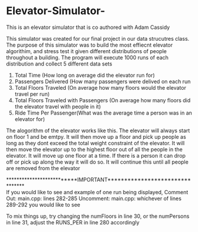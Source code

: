 # Elevator-Simulator-

This is an elevator simulator that is co authored with Adam Cassidy 

This simulator was created for our final project in our data strucutres class. The purpose of this simulator was to build the most effiecnt 
elevator algorithim, and stress test it given different distributions of people throughout a building. The program will execute 1000 runs of each 
distribution and collect 5 different data sets 

  1. Total Time (How long on average did the elevator run for)
  2. Passengers Delivered (How many passengers were delived on each run 
  3. Total Floors Traveled (On average how many floors would the elevator travel per run)
  4. Total Floors Traveled with Passengers (On average how many floors did the elevator travel with people in it)
  5. Ride Time Per Passenger(What was the average time a person was in an elevator for)
  
The alogorithm of the elevator works like this. The elevator will always start on floor 1 and be emtpy. It will then move up a floor and pick 
up people as long as they dont exceed the total weight constraint of the elevator. It will then move the elevator up to the highest floor
out of all the people in the elevator. It will move up one floor at a time. If there is a person it can drop off or pick up along the way it 
will do so. It will continue this until all people are removed from the elevator 

\*\*\*\*\*\*\*\*\*\*\*\*\*\*\*\*\*\*\*\*\*\*\*\*\*\*IMPORTANT\*\*\*\*\*\*\*\*\*\*\*\*\*\*\*\*\*\*\*\*\*\*\*\*\*\*\*\*\*\*\*\* <br />
If you would like to see and example of one run being displayed,
      Comment Out:
          main.cpp: lines 282-285
     Uncomment:
         main.cpp: whichever of lines 289-292 you would like to see
         
To mix things up, try changing the numFloors in line 30, or the numPersons in line 31, adjust the RUNS_PER in line 280 accordingly 

